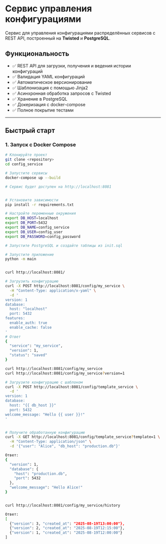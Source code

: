 # Сервис управления конфигурациями

Сервис для управления конфигурациями распределённых сервисов с REST API, построенный на **Twisted** и **PostgreSQL**.

## Функциональность

- ✅ REST API для загрузки, получения и ведения истории конфигураций  
- ✅ Валидация YAML конфигураций  
- ✅ Автоматическое версионирование  
- ✅ Шаблонизация с помощью Jinja2  
- ✅ Асинхронная обработка запросов с Twisted  
- ✅ Хранение в PostgreSQL  
- ✅ Докеризация с docker-compose  
- ✅ Полное покрытие тестами  

---

## Быстрый старт

### 1. Запуск с Docker Compose

```bash
# Клонируйте проект
git clone <repository>
cd config_service

# Запустите сервисы
docker-compose up --build

# Сервис будет доступен на http://localhost:8081


# Установите зависимости
pip install -r requirements.txt

# Настройте переменные окружения
export DB_HOST=localhost
export DB_PORT=5432
export DB_NAME=config_service
export DB_USER=config_user
export DB_PASSWORD=config_password

# Запустите PostgreSQL и создайте таблицы из init.sql

# Запустите приложение
python -m main


curl http://localhost:8081/

# Загрузить конфигурацию
curl -X POST http://localhost:8081/config/my_service \
  -H "Content-Type: application/x-yaml" \
  -d '
version: 1
database:
  host: "localhost"
  port: 5432
features:
  enable_auth: true
  enable_cache: false
'
# Ответ
{
  "service": "my_service",
  "version": 1,
  "status": "saved"
}

curl http://localhost:8081/config/my_service
curl http://localhost:8081/config/my_service?version=1

# Загрузите конфигурацию с шаблоном
curl -X POST http://localhost:8081/config/template_service \
  -d '
version: 1
database:
  host: "{{ db_host }}"
  port: 5432
welcome_message: "Hello {{ user }}!"
'


# Получите обработанную конфигурацию
curl -X GET http://localhost:8081/config/template_service?template=1 \
  -H "Content-Type: application/json" \
  -d '{"user": "Alice", "db_host": "production.db"}'

Ответ:
{
  "version": 1,
  "database": {
    "host": "production.db",
    "port": 5432
  },
  "welcome_message": "Hello Alice!"
}


curl http://localhost:8081/config/my_service/history

Ответ:
[
  {"version": 3, "created_at": "2025-08-19T13:00:00"},
  {"version": 2, "created_at": "2025-08-19T12:15:00"},
  {"version": 1, "created_at": "2025-08-19T12:00:00"}
]
